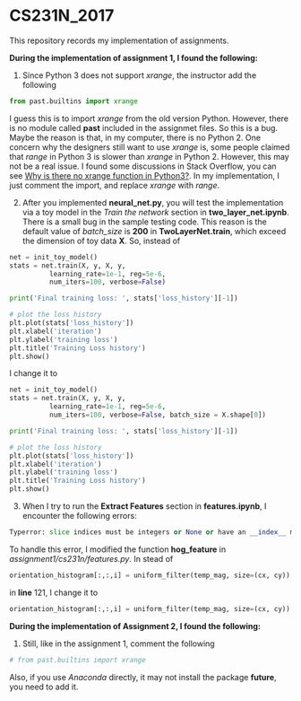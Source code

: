 # CS231N_2017

This repository records my implementation of assignments.

**During the implementation of assignment 1, I found the following:**

1. Since Python 3 does not support *xrange*, the instructor add the following 
  ```python
  from past.builtins import xrange
  ```
  I guess this is to import *xrange* from the old version Python. However, there is no module called **past** included in the assignmet files. So this is a bug. Maybe the reason is that, in my computer, there is no Python 2.
  One concern why the designers still want to use *xrange* is, some people claimed that *range* in Python 3 is slower than *xrange* in Python 2. However, this may not be a real issue. I found some discussions in Stack Overflow, you can see [Why is there no xrange function in Python3?](https://stackoverflow.com/questions/15014310/why-is-there-no-xrange-function-in-python3). 
  In my implementation, I just comment the import, and replace *xrange* with *range*. 

2. After you implemented **neural_net.py**, you will test the implementation via a toy model in the *Train the network* section in **two_layer_net.ipynb**. There is a small bug in the sample testing code. This reason is the default value of *batch_size* is **200** in **TwoLayerNet.train**, which exceed the dimension of toy data **X**. So, instead of 

  ``` python
  net = init_toy_model()
  stats = net.train(X, y, X, y,
            learning_rate=1e-1, reg=5e-6,
            num_iters=100, verbose=False)

  print('Final training loss: ', stats['loss_history'][-1])

  # plot the loss history
  plt.plot(stats['loss_history'])
  plt.xlabel('iteration')
  plt.ylabel('training loss')
  plt.title('Training Loss history')
  plt.show()
  ```
  I change it to 

  ```python
  net = init_toy_model()
  stats = net.train(X, y, X, y,
            learning_rate=1e-1, reg=5e-6,
            num_iters=100, verbose=False, batch_size = X.shape[0])

  print('Final training loss: ', stats['loss_history'][-1])

  # plot the loss history
  plt.plot(stats['loss_history'])
  plt.xlabel('iteration')
  plt.ylabel('training loss')
  plt.title('Training Loss history')
  plt.show()
  ```

3. When I try to run the **Extract Features** section in **features.ipynb**, I encounter the following errors:

  ```python
  Typerror: slice indices must be integers or None or have an __index__ method
  ```
  To handle this error, I modified the function **hog_feature** in *assignment1/cs231n/features.py*. In stead of 
  ```python
  orientation_histogram[:,:,i] = uniform_filter(temp_mag, size=(cx, cy))  [cx/2::cx, cy/2::cy].T
  ```
  in **line** 121, I change it to 

  ```python
  orientation_histogram[:,:,i] = uniform_filter(temp_mag, size=(cx, cy))  [int(cx/2)::cx, int(cy/2)::cy].T
  ```

**During the implementation of Assignment 2, I found the following:**

1. Still, like in the assignment 1, comment the following
  ```python
  # from past.builtins import xrange
  ```

  Also, if you use *Anaconda* directly, it may not install the package **future**, you need to add it. 

